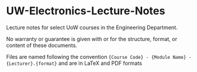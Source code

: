 UW-Electronics-Lecture-Notes
============================
Lecture notes for select UoW courses in the Engineering Department.

No warranty or guarantee is given with or for the structure, format, or content
of these documents.


Files are named following the convention
`{Course Code} - {Module Name} - {Lecturer}.{format}` 
and are in LaTeX and PDF formats

